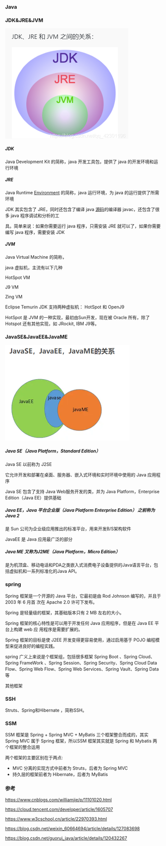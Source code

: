 ### Java



### JDK&JRE&JVM 

![image-20230201181321285](基础概念.assets/image-20230201181321285.png)

##### JDK

Java Development Kit 的简称，java 开发工具包，提供了 java 的开发环境和运行环境

##### JRE

Java Runtime [Environment](https://so.csdn.net/so/search?q=Environment&spm=1001.2101.3001.7020) 的简称，java 运行环境，为 java 的运行提供了所需环境

JDK 其实包含了 JRE，同时还包含了编译 java [源码](https://so.csdn.net/so/search?q=源码&spm=1001.2101.3001.7020)的编译器 javac，还包含了很多 java 程序调试和分析的工

具。简单来说：如果你需要运行 java 程序，只需安装 JRE 就可以了，如果你需要编写 java 程序，需要安装 JDK

##### JVM

Java Virtual Machine 的简称，

java 虚拟机，主流有以下几种

HotSpot VM

J9 VM

Zing VM

Eclipse Temurin JDK 支持两种虚拟机： HotSpot 和 OpenJ9

HotSpot 是 JVM 的一种实现，最初由Sun开发，现在被 Oracle 所有，除了 Hotspot 还有其他实现，如 JRockit, IBM J9等。



### JavaSE&JavaEE&JavaME

![image-20230201172907082](基础概念.assets/image-20230201172907082.png)

##### Java SE（Java Platform，Standard Edition）

Java SE 以前称为 J2SE

它允许开发和部署在桌面、服务器、嵌入式环境和实时环境中使用的 Java 应用程序

Java SE 包含了支持 Java Web服务开发的类，并为 Java Platform，Enterprise Edition（Java EE）提供基础



##### Java EE，Java 平台企业版（Java Platform Enterprise Edition） 之前称为Java 2

是 Sun 公司为企业级应用推出的标准平台，用来开发B/S架构软件

JavaEE 是 Java 应用最广泛的部分

##### Java ME 又称为J2ME（Java Platform，Micro Edition）

是为机顶盒、移动电话和PDA之类嵌入式消费电子设备提供的Java语言平台，包括虚拟机和一系列标准化的Java API。



### spring

Spring 框架是一个开源的 Java 平台，它最初是由 Rod Johnson 编写的，并且于 2003 年 6 月首 次在 Apache 2.0 许可下发布。

Spring 是轻量级的框架，其基础版本只有 2 MB 左右的大小。

Spring 框架的核心特性是可以用于开发任何 Java 应用程序，但是在 Java EE 平台上构建 web 应 用程序是需要扩展的。

Spring 框架的目标是使 J2EE 开发变得更容易使用，通过启用基于 POJO 编程模型来促进良好的编程实践。

spring 广义上来说是个框架组，包括很多框架 Spring Boot 、Spring Cloud、Spring FrameWork 、Spring Session、Spring Security、Spring Cloud Data Flow、Spring Web Flow、Spring Web Services、Spring Vault、Spring Data 等



其他框架

### SSH

Struts、Spring和Hibernate ，简称SSH。

### SSM

SSM 框架是 Spring + Spring MVC + MyBatis 三个框架整合而成的，其实 Spring MVC 属于 Spring 框架，所以SSM 框架其实就是 Spring 和 Mybatis 两个框架的整合运用

两个框架的主要区别在于两点:

- MVC 分离的实现方式中前者为 Struts，后者为 Spring MVC
- 持久层的框架前者为 Hibernate，后者为 MyBatis



### 参考

https://www.cnblogs.com/williamjie/p/11101020.html

https://cloud.tencent.com/developer/article/1605707

https://www.w3cschool.cn/article/22970393.html

https://blog.csdn.net/weixin_60664694/article/details/127083698

https://blog.csdn.net/guorui_java/article/details/120432267